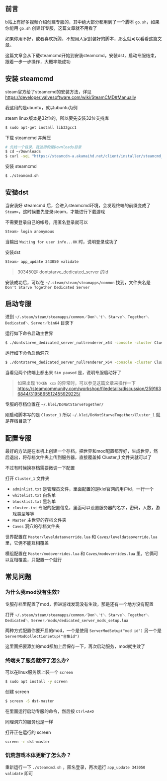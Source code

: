 ## 前言

b站上有好多视频介绍创建专服的，其中绝大部分都用到了一个脚本 `go.sh`，如果你能用 `go.sh` 创建好专服，这篇文章就不用看了

如果你用不好，或者喜欢折腾，不想用人家封装好的脚本，那么就可以看看这篇文章。

这篇文章会从下载steamcmd开始到安装steamcmd，安装dst，启动专服结束，跟着一步一步操作，大概率能成功

## 安装 steamcmd

steam官方给了steamcmd的安装方法，详见 https://developer.valvesoftware.com/wiki/SteamCMD#Manually

我这用的是ubuntu，就以ubuntu为例

steam linux版本是32位的，所以要先安装32位支持库

```bash
$ sudo apt-get install lib32gcc1
```

下载 steamcmd 并解压

```bash
# 先找一个目录，我这用的是Downloads目录
$ cd ~/Downloads
$ curl -sqL "https://steamcdn-a.akamaihd.net/client/installer/steamcmd_linux.tar.gz" | tar zxvf -
```

安装 steamcmd

```bash
$ ./steamcmd.sh
```

## 安装dst

当安装好 steamcmd 后，会进入steamcmd环境，会发现终端的前缀变成了 `Steam>`，这时候要先登录steam，才能进行下载游戏

不需要登录自己的帐号，用匿名登录就可以

```bash
Steam> login anonymous
```

当输出 `Waiting for user info...OK` 时，说明登录成功了

安装dst

```bash
Steam> app_update 343050 validate
```

> 303450是 dontstarve_dedicated_server 的id

安装成功后，可以在 `~/.steam/steam/steamapps/common` 找到，文件夹名是 `Don't Starve Together Dedicated Server`

## 启动专服

进到 `~/.steam/steam/steamapps/common／Don＼'t＼ Starve＼ Together＼ Dedicated＼ Server／bin64` 目录下

运行如下命令启动主世界

```bash
$ ./dontstarve_dedicated_server_nullrenderer_x64 -console -cluster Cluster_1 -shard Master
```

运行如下命令启动洞穴

```bash
$ ./dontstarve_dedicated_server_nullrenderer_x64 -console -cluster Cluster_1 -shard Caves
```

当看见两个终端上都出来 `Sim paused` 是，说明专服启动好了

> 如果出现 `TOKEN xxx` 的异常时，可以参见这篇文章来操作一下 https://steamcommunity.com/workshop/filedetails/discussion/2591636844/3195865512455929225/

专服的存档位置在 `~/.klei/DoNotStarveTogether/`

刚启动脚本写的是 `Cluster_1` 所以 `~/.klei/DoNotStarveTogether/Cluster_1` 就是存档目录了

## 配置专服

最好的方法是在本机上创建一个存档，把世界和mod配置都弄好，生成世界，然后退出，将存档文件夹上传到服务器，直接覆盖掉 Cluster_1 文件夹就可以了

不过有时候换存档需要微调一下配置

打开 `Cluster_1` 文件夹

- `adminlist.txt` 是管理员文件，里面配置的是klei官网的用户id，一行一个
- `whitelist.txt` 白名单
- `blocklist.txt` 黑名单
- `cluster.ini` 专服的配置信息，里面可以设置服务器的名字，密码，人数，游戏类型等等
- `Master` 主世界的存档文件夹
- `Caves` 洞穴的存档文件夹

世界配置在 `Master/leveldataoverride.lua` 和 `Caves/leveldataoverride.lua` 里，它俩不能互相覆盖

模组配置在 `Master/modoverrides.lua` 和 `Caves/modoverrides.lua` 里，它俩可以互相覆盖，只配置一个就行

## 常见问题

### 为什么我mod没有生效?

专服存档里配置了mod，但进游戏发现没有生效，那是还有一个地方没有配置

打开 `~/.steam/steam/steamapps/common／Don＼'t＼ Starve＼ Together＼ Dedicated＼ Server／mods/dedicated_server_mods_setup.lua`

两种方式配置你要开启的mod，一个是使用 `ServerModSetup("mod id")` 另一个是 `ServerModCollectionSetup("合集id")`

这里面把要添加的mod都加上后保存一下，再次启动服务，mod就生效了

### 终端关了服务就停了怎么办?

可以在linux服务器上装一个 `screen`

```bash
$ sudo apt install -y screen
```

创建 screen

```bash
$ screen -S dst-master
```

在里面运行启动专服的命令，然后按 `Ctrl+A+D`

同理洞穴的服务也是一样

打开正在运行的 screen

```bash
screen -r dst-master
```

### 饥荒游戏本体更新了怎么办？

重新运行一下 `./steamcmd.sh` ，匿名登录，再次运行 `app_update 343050 validate` 即可